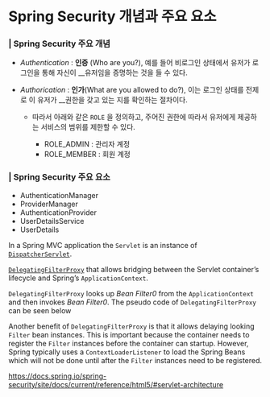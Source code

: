 # Spring Security 개념과 주요 요소

### | Spring Security 주요 개념 

- *Authentication* :  **인증** (Who are you?), 예를 들어 비로그인 상태에서 유저가 로그인을 통해 자신이 __유저임을 증명하는 것을 들 수 있다. 

- *Authorication* : **인가**(What are you allowed to do?), 이는 로그인 상태를 전제로 이 유저가 __권한을 갖고 있는 지를 확인하는 절차이다. 

  - 따라서 아래와 같은 `ROLE` 을 정의하고, 주어진 권한에 따라서 유저에게 제공하는 서비스의 범위를 제한할 수 있다. 

    - ROLE_ADMIN : 관리자 계정 
    - ROLE_MEMBER : 회원 계정


### | Spring Security 주요 요소

- AuthenticationManager
- ProviderManager
- AuthenticationProvider
- UserDetailsService
- UserDetails 





In a Spring MVC application the `Servlet` is an instance of [`DispatcherServlet`](https://docs.spring.io/spring/docs/current/spring-framework-reference/web.html#mvc-servlet).

[`DelegatingFilterProxy`](https://docs.spring.io/spring-security/site/docs/current/api/org/springframework/web/filter/DelegatingFilterProxy.html/) that allows bridging between the Servlet container’s lifecycle and Spring’s `ApplicationContext`.

`DelegatingFilterProxy` looks up *Bean Filter0* from the `ApplicationContext` and then invokes *Bean Filter0*. The pseudo code of `DelegatingFilterProxy` can be seen below

Another benefit of `DelegatingFilterProxy` is that it allows delaying looking `Filter` bean instances. This is important because the container needs to register the `Filter` instances before the container can startup. However, Spring typically uses a `ContextLoaderListener` to load the Spring Beans which will not be done until after the `Filter` instances need to be registered.

https://docs.spring.io/spring-security/site/docs/current/reference/html5/#servlet-architecture



